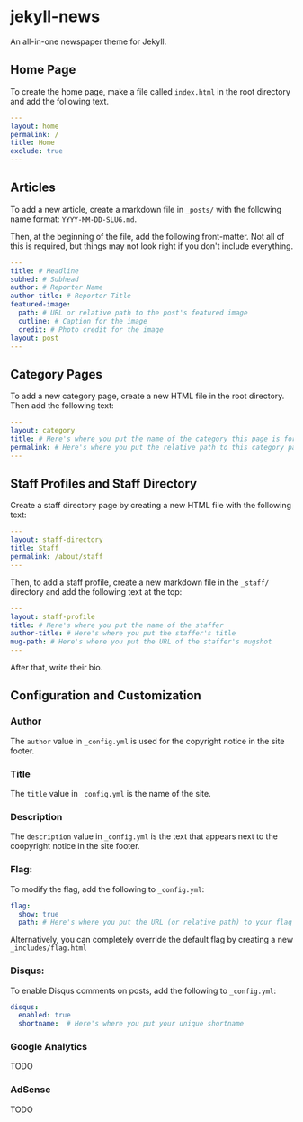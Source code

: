 # jekyll-news
An all-in-one newspaper theme for Jekyll.

## Home Page
To create the home page, make a file called `index.html` in the root directory and add the following text.
```yml
---
layout: home
permalink: /
title: Home
exclude: true
---
```

## Articles
To add a new article, create a markdown file in `_posts/` with the following name format: `YYYY-MM-DD-SLUG.md`.

Then, at the beginning of the file, add the following front-matter.  Not all of this is required, but things may not look right if you don't include everything.

```yml
---
title: # Headline
subhed: # Subhead
author: # Reporter Name
author-title: # Reporter Title
featured-image: 
  path: # URL or relative path to the post's featured image
  cutline: # Caption for the image
  credit: # Photo credit for the image
layout: post
---
```

## Category Pages
To add a new category page, create a new HTML file in the root directory. Then add the following text:
```yaml
---
layout: category
title: # Here's where you put the name of the category this page is for.
permalink: # Here's where you put the relative path to this category page.
---
```

## Staff Profiles and Staff Directory
Create a staff directory page by creating a new HTML file with the following text:
```yaml
---
layout: staff-directory
title: Staff
permalink: /about/staff
---
```

Then, to add a staff profile, create a new markdown file in the `_staff/` directory and add the following text at the top:
```yaml
---
layout: staff-profile
title: # Here's where you put the name of the staffer
author-title: # Here's where you put the staffer's title
mug-path: # Here's where you put the URL of the staffer's mugshot
---
```
After that, write their bio.

## Configuration and Customization
### Author
The `author` value in `_config.yml` is used for the copyright notice in the site footer.
### Title
The `title` value in `_config.yml` is the name of the site.
### Description
The `description` value in `_config.yml` is the text that appears next to the coopyright notice in the site footer.
### Flag:
To modify the flag, add the following to `_config.yml`:
```yaml
flag:
  show: true
  path: # Here's where you put the URL (or relative path) to your flag image
```
Alternatively, you can completely override the default flag by creating a new `_includes/flag.html`
### Disqus:
To enable Disqus comments on posts, add the following to `_config.yml`:
```yaml
disqus:
  enabled: true
  shortname:  # Here's where you put your unique shortname
```

### Google Analytics
TODO

### AdSense
TODO